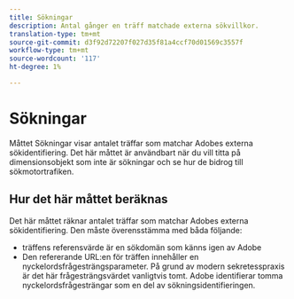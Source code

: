 ```yaml
---
title: Sökningar
description: Antal gånger en träff matchade externa sökvillkor.
translation-type: tm+mt
source-git-commit: d3f92d72207f027d35f81a4ccf70d01569c3557f
workflow-type: tm+mt
source-wordcount: '117'
ht-degree: 1%

---
```



# Sökningar

Måttet Sökningar visar antalet träffar som matchar Adobes externa sökidentifiering. Det här måttet är användbart när du vill titta på dimensionsobjekt som inte är sökningar och se hur de bidrog till sökmotortrafiken.

## Hur det här måttet beräknas

Det här måttet räknar antalet träffar som matchar Adobes externa sökidentifiering. Den måste överensstämma med båda följande:

* träffens referensvärde är en sökdomän som känns igen av Adobe
* Den refererande URL:en för träffen innehåller en nyckelordsfrågesträngsparameter. På grund av modern sekretesspraxis är det här frågesträngsvärdet vanligtvis tomt. Adobe identifierar tomma nyckelordsfrågesträngar som en del av sökningsidentifieringen.
